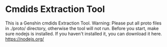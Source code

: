 # Cmdids Extraction Tool
This is a Genshin cmdids Extraction Tool.
Warning: Please put all proto files in ./proto/ directory, otherwise the tool will not run.
Before you start, make sure nodejs is installed. If you haven't installed it, you can download it here. https://nodejs.org/
